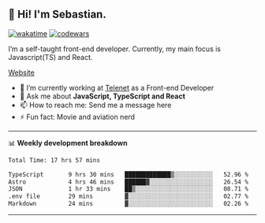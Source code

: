 ## 👋 Hi! I'm Sebastian.

[![wakatime](https://wakatime.com/badge/user/df0036c6-328a-4a39-be9b-e49417ed22a1.svg)](https://wakatime.com/@df0036c6-328a-4a39-be9b-e49417ed22a1)
[![codewars](https://www.codewars.com/users/sebavuye/badges/small)](https://www.codewars.com/users/sebavuye)

I’m a self-taught front-end developer. Currently, my main focus is Javascript(TS) and React.

[Website](https://sebastianvuye.be)

- 🔭 I’m currently working at [Telenet](https://telenet.be/) as a Front-end Developer
- 💬 Ask me about **JavaScript, TypeScript and React**
- 📫 How to reach me: Send me a message here
- ⚡ Fun fact: Movie and aviation nerd

-------

📊 **Weekly development breakdown**

<!--START_SECTION:waka-->

```txt
Total Time: 17 hrs 57 mins

TypeScript       9 hrs 30 mins   █████████████▒░░░░░░░░░░░   52.96 %
Astro            4 hrs 46 mins   ██████▓░░░░░░░░░░░░░░░░░░   26.54 %
JSON             1 hr 33 mins    ██▒░░░░░░░░░░░░░░░░░░░░░░   08.71 %
.env file        29 mins         ▓░░░░░░░░░░░░░░░░░░░░░░░░   02.77 %
Markdown         24 mins         ▓░░░░░░░░░░░░░░░░░░░░░░░░   02.26 %
```

<!--END_SECTION:waka-->
-------
